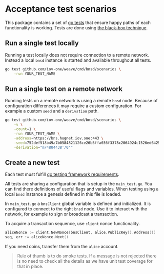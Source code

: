 # Acceptance test scenarios

This package contains a set of [go tests](https://golang.org/pkg/testing/) that
ensure happy paths of each functionality is working. Tests are done using [the
black-box technique](https://en.wikipedia.org/wiki/Black-box_testing).


## Run a single test locally

Running a test locally does not require connection to a remote network. Instead
a local `bnsd` instance is started and available throughout all tests.

```sh
go test github.com/iov-one/weave/cmd/bnsd/scenarios \
    -run YOUR_TEST_NAME
```

## Run a single test on a remote network

Running tests on a remote network is using a remote `bnsd` node. Because of
configuration differences it may require a custom configuration. For example a
custom `seed` and a `derivation` path.

```sh
go test github.com/iov-one/weave/cmd/bnsd/scenarios \
    -v \
    -count=1 \
    -run YOUR_TEST_NAME \
    -address=https://bns.hugnet.iov.one:443 \
    -seed=752def518b49a7b0584821126ce26b5ffa656f3378c2064924c1526ed6425c8c1081ef6b63732b56cbbb3e38beae3868460b0780684d2a6ad23f5852229c1e68 \
    -derivation="m/4804438'/0'"
```

## Create a new test

Each test must fulfill [go testing framework
requirements](https://golang.org/pkg/testing/#pkg-overview).

All tests are sharing a configuration that is setup in the `main_test.go`. You
can find there definitions of useful flags and variables. When testing using a
local `bnsd` instance a genesis defined in this file is loaded.

In `main_test.go` a `bnsClient` global variable is defined and initialized. It
is configured to connect to the right `bnsd` node. Use it to interact with the
network, for example to sign or broadcast a transaction.

To acquire a transaction sequence, use `client` nonce functionality.

```go
aliceNonce := client.NewNonce(bnsClient, alice.PublicKey().Address())
seq, err := aliceNonce.Next()
```

If you need coins, transfer them from the `alice` account.

> Rule of thumb is to do smoke tests. If a message is not rejected there is no
> need to check all the details as we have unit test coverage for that in
> place.
